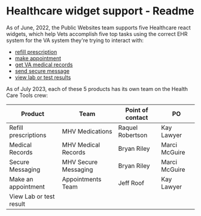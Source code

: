 # Healthcare widget support - Readme

As of June, 2022, the Public Websites team supports five Healthcare react widgets, which help Vets accomplish five top tasks using the correct EHR system for the VA system they're trying to interact with:
- [refill prescription](https://www.va.gov/health-care/refill-track-prescriptions/)
- [make appointment](https://www.va.gov/health-care/schedule-view-va-appointments)
- [get VA medical records](https://www.va.gov/health-care/get-medical-records)
- [send secure message](https://www.va.gov/health-care/secure-messaging)
- [view lab or test results](https://www.va.gov/health-care/view-test-and-lab-results)

As of July 2023, each of these 5 products has its own team on the Health Care Tools crew: 

| Product | Team | Point of contact | PO | 
| --- | --- | --- | --- | 
| Refill prescriptions | MHV Medications | Raquel Robertson | Kay Lawyer | 
| Medical Records | MHV Medical Records | Bryan Riley | Marci McGuire | 
| Secure Messaging | MHV Secure Messaging | Bryan Riley | Marci McGuire | 
| Make an appointment | Appointments Team | Jeff Roof | Kay Lawyer |
| View Lab or test result | | | |
